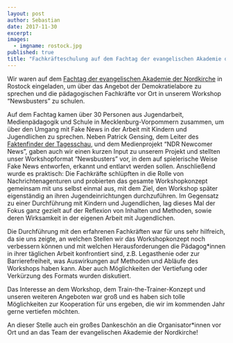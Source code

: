 ```yaml
---
layout: post
author: Sebastian
date: 2017-11-30
excerpt: 
images:
  - imgname: rostock.jpg
published: true
title: "Fachkräfteschulung auf dem Fachtag der evangelischen Akademie der Nordkirche"
---
```


Wir waren auf dem [Fachtag der evangelischen Akademie der Nordkirche](http://www.akademie-nordkirche.de/veranstaltungen/archiv/437) in Rostock  eingeladen, um über das Angebot der Demokratielabore zu sprechen und die pädagogischen Fachkräfte vor Ort in unserem Workshop “Newsbusters” zu schulen.

Auf dem Fachtag kamen über 30 Personen aus Jugendarbeit, Medienpädagogik und Schule in Mecklenburg-Vorpommern zusammen, um über den Umgang mit Fake News in der Arbeit mit Kindern und Jugendlichen zu sprechen. Neben Patrick Gensing, dem Leiter des [Faktenfinder der Tagesschau](http://faktenfinder.tagesschau.de/), und dem Medienprojekt “NDR Newcomer News”, gaben auch wir einen kurzen Input zu unserem Projekt und stellten unser Workshopformat “Newsbusters” vor, in dem auf spielerische Weise Fake News entworfen, erkannt und entlarvt werden sollen. Anschließend wurde es praktisch: Die Fachkräfte schlüpften in die Rolle von Nachrichtenagenturen und probierten das gesamte Workshopkonzept gemeinsam mit uns selbst einmal aus, mit dem Ziel, den Workshop später eigenständig an ihren Jugendeinrichtungen durchzuführen. Im Gegensatz zu einer Durchführung mit Kindern und Jugendlichen, lag dieses Mal der Fokus ganz gezielt auf der Reflexion von Inhalten und Methoden, sowie deren Wirksamkeit in der eigenen Arbeit mit Jugendlichen.

Die Durchführung mit den erfahrenen Fachkräften war für uns sehr hilfreich, da sie uns zeigte, an welchen Stellen wir das Workshopkonzept noch verbessern können und mit welchen Herausforderungen die Pädagog*innen in ihrer täglichen Arbeit konfrontiert sind, z.B. Legasthenie oder zur Barrierefreiheit, was Auswirkungen auf Methoden und Abläufe des Workshops haben kann. Aber auch Möglichkeiten der Vertiefung oder Verkürzung des Formats wurden diskutiert. 

Das Interesse an dem Workshop, dem Train-the-Trainer-Konzept und unseren weiteren Angeboten war groß und es haben sich tolle Möglichkeiten zur Kooperation für uns ergeben, die wir im kommenden Jahr gerne vertiefen möchten. 

An dieser Stelle auch ein großes Dankeschön an die Organisator*innen vor Ort und an das Team der evangelischen Akademie der Nordkirche!
